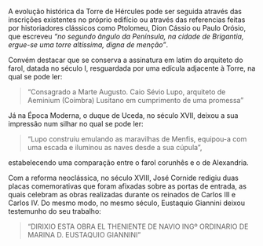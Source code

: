 A evolução histórica da Torre de Hércules pode ser seguida através das inscrições existentes no próprio edifício ou através das referencias feitas por historiadores clássicos como Ptolomeu, Dion Cássio ou Paulo Orósio, que escreveu *“no segundo ângulo da Península, na cidade de Brigantia, ergue-se uma torre altíssima, digna de menção”*.

Convém destacar que se conserva a assinatura em latim do arquiteto do farol, datada no século I, resguardada por uma edícula adjacente à Torre, na qual se pode ler:
> “Consagrado a Marte Augusto. Caio Sévio Lupo, arquiteto de Aeminium (Coimbra) Lusitano em cumprimento de uma promessa” 

Já na Época Moderna, o duque de Uceda, no século XVII, deixou a sua impressão num silhar no qual se pode ler:

> “Lupo construiu emulando as maravilhas de Menfis, equipou-a com uma escada e iluminou as naves desde a sua cúpula”, 

estabelecendo uma comparação entre o farol corunhês e o de Alexandria.

Com a reforma neoclássica, no século XVIII, José Cornide redigiu duas placas comemorativas que foram afixadas sobre as portas de entrada, as quais celebram as obras realizadas durante os reinados de Carlos III e Carlos IV. Do mesmo modo, no mesmo século, Eustaquio Giannini deixou testemunho do seu trabalho:

> “DIRIXIO ESTA OBRA EL THENIENTE DE NAVIO INGº ORDINARIO DE MARINA D. EUSTAQUIO GIANNINI”


